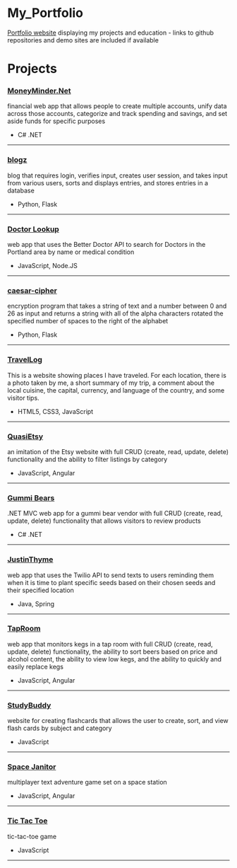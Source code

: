# My_Portfolio
[Portfolio website](https://rawgit.com/Sara-Hamilton/My_Portfolio/master/) displaying my projects and education -  links to github repositories and demo sites are included if available

# Projects
### [MoneyMinder.Net](https://github.com/Sara-Hamilton/MoneyMinder.Net)
financial web app that allows people to create multiple accounts, unify data across those accounts, categorize and track spending and savings, and set aside funds for specific purposes  
* C# .NET
---
### [blogz](https://github.com/Sara-Hamilton/blogz)  
blog that requires login, verifies input, creates user session, and takes input from various users, sorts and displays entries, and stores entries in a database  
* Python, Flask
---  
### [Doctor Lookup](https://github.com/Sara-Hamilton/doctor-lookup)  
web app that uses the Better Doctor API to search for Doctors in the Portland area by name or medical condition  
* JavaScript, Node.JS
---
### [caesar-cipher](https://github.com/Sara-Hamilton/caesar-cipher)  
encryption program that takes a string of text and a number between 0 and 26 as input and returns a string with all of the alpha characters rotated the specified number of spaces to the right of the alphabet  
* Python, Flask  
---
### [TravelLog](https://github.com/Sara-Hamilton/TravelLog)  
This is a website showing places I have traveled. For each location, there is a photo taken by me, a short summary of my trip, a comment about the local cuisine, the capital, currency, and language of the country, and some visitor tips.  
* HTML5, CSS3, JavaScript  
---  
### [QuasiEtsy](https://github.com/Sara-Hamilton/quasi-etsy)  
an imitation of the Etsy website with full CRUD (create, read, update, delete) functionality and the ability to filter listings by category   
* JavaScript, Angular  
---
### [Gummi Bears](https://github.com/Sara-Hamilton/GummIBears)  
.NET MVC web app for a gummi bear vendor with full CRUD (create, read, update, delete) functionality that allows visitors to review products  
* C# .NET  
---  
### [JustinThyme](https://github.com/Sara-Hamilton/JustinThyme)    
web app that uses the Twilio API to send texts to users reminding them when it is time to plant specific seeds based on their chosen seeds and their specified location    
* Java, Spring
---
### [TapRoom](https://github.com/Sara-Hamilton/tap-room)    
web app that monitors kegs in a tap room with full CRUD (create, read, update, delete) functionality, the ability to sort beers based on price and alcohol content, the ability to view low kegs, and the ability to quickly and easily replace kegs    
* JavaScript, Angular
---
### [StudyBuddy](https://github.com/Sara-Hamilton/study-buddy)  
website for creating flashcards that allows the user to create, sort, and view flash cards by subject and category  
* JavaScript  
---  
### [Space Janitor](https://github.com/mikealbers/Space-Janitor)  
multiplayer text adventure game set on a space station   
* JavaScript, Angular  
---
### [Tic Tac Toe](https://github.com/Sara-Hamilton/tic-tac-toe)  
tic-tac-toe game  
* JavaScript  
---
